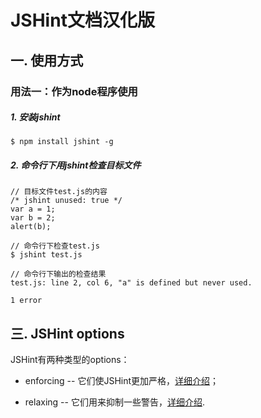 JSHint文档汉化版
=================

## 一. 使用方式

### 用法一：作为node程序使用

##### 1. 安装jshint

	$ npm install jshint -g
	
##### 2. 命令行下用jshint检查目标文件

	// 目标文件test.js的内容
	/* jshint unused: true */
	var a = 1;
	var b = 2;
	alert(b);
	
	// 命令行下检查test.js
	$ jshint test.js
	
	// 命令行下输出的检查结果
	test.js: line 2, col 6, "a" is defined but never used.
	
	1 error
	

## 三. JSHint options

JSHint有两种类型的options：

  * enforcing -- 它们使JSHint更加严格，[详细介绍](enforcing_options.md)；

  * relaxing -- 它们用来抑制一些警告，[详细介绍](relaxing_options.md).

